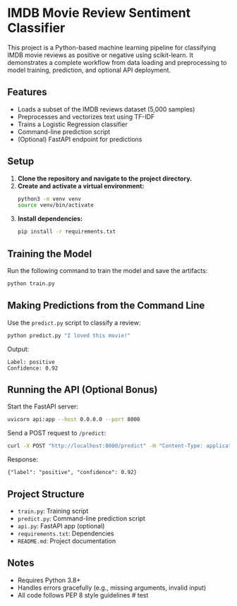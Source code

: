 # IMDB Movie Review Sentiment Classifier

This project is a Python-based machine learning pipeline for classifying IMDB movie reviews as positive or negative using scikit-learn. It demonstrates a complete workflow from data loading and preprocessing to model training, prediction, and optional API deployment.

## Features
- Loads a subset of the IMDB reviews dataset (5,000 samples)
- Preprocesses and vectorizes text using TF-IDF
- Trains a Logistic Regression classifier
- Command-line prediction script
- (Optional) FastAPI endpoint for predictions

## Setup

1. **Clone the repository and navigate to the project directory.**
2. **Create and activate a virtual environment:**
   ```bash
   python3 -m venv venv
   source venv/bin/activate
   ```
3. **Install dependencies:**
   ```bash
   pip install -r requirements.txt
   ```

## Training the Model

Run the following command to train the model and save the artifacts:
```bash
python train.py
```

## Making Predictions from the Command Line

Use the `predict.py` script to classify a review:
```bash
python predict.py "I loved this movie!"
```
Output:
```
Label: positive
Confidence: 0.92
```

## Running the API (Optional Bonus)

Start the FastAPI server:
```bash
uvicorn api:app --host 0.0.0.0 --port 8000
```

Send a POST request to `/predict`:
```bash
curl -X POST "http://localhost:8000/predict" -H "Content-Type: application/json" -d '{"text": "I loved this movie!"}'
```
Response:
```
{"label": "positive", "confidence": 0.92}
```

## Project Structure
- `train.py`: Training script
- `predict.py`: Command-line prediction script
- `api.py`: FastAPI app (optional)
- `requirements.txt`: Dependencies
- `README.md`: Project documentation

## Notes
- Requires Python 3.8+
- Handles errors gracefully (e.g., missing arguments, invalid input)
- All code follows PEP 8 style guidelines # test
